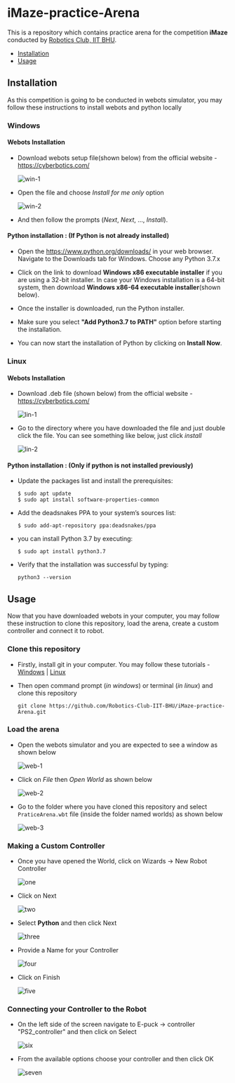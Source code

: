 # iMaze-practice-Arena

This is a repository which contains practice arena for the competition **iMaze** conducted by [Robotics Club, IIT BHU](https://github.com/Robotics-Club-IIT-BHU).

* [Installation](#Installation)
* [Usage](#Usage)

## Installation

As this competition is going to be conducted in webots simulator, you may follow these instructions to install webots and python locally

### Windows

#### Webots Installation

* Download webots setup file(shown below) from the official website - https://cyberbotics.com/

  ![win-1](images/win-1.jpg)

* Open the file and choose *Install for me only* option

  ![win-2](images/win-2.jpg)

* And then follow the prompts (*Next*, *Next*, ..., *Install*).

#### Python installation : (If Python is not already installed)

* Open the https://www.python.org/downloads/  in your web browser. Navigate to the Downloads tab for Windows. Choose any Python 3.7.x

* Click on the link to download **Windows x86 executable installer** if you are using a 32-bit installer. In case your Windows installation is a 64-bit system, then download **Windows x86-64 executable installer**(shown below).


* Once the installer is downloaded, run the Python installer.

* Make sure you select **"Add Python3.7 to PATH"** option before starting the installation.

* You can now start the installation of Python by clicking on **Install Now**.

### Linux

#### Webots Installation

* Download .deb file (shown below) from the official website - https://cyberbotics.com/

  ![lin-1](images/lin-1.jpg)

* Go to the directory where you have downloaded the file and just double click the file. You can see something like below, just click *install*

  ![lin-2](images/lin-2.jpg)
  

#### Python installation : (Only if python is not installed previously)

* Update the packages list and install the prerequisites:

  ```
  $ sudo apt update
  $ sudo apt install software-properties-common
  ```
  
* Add the deadsnakes PPA to your system’s sources list:

  ```
  $ sudo add-apt-repository ppa:deadsnakes/ppa
  ```

* you can install Python 3.7 by executing:

  ```
  $ sudo apt install python3.7
  ```

* Verify that the installation was successful by typing:

  ```
  python3 --version
  ```

## Usage

Now that you have downloaded webots in your computer, you may follow these instruction to clone this repository, load the arena, create a custom controller and connect it to robot.

### Clone this repository

* Firstly, install git in your computer. You may follow these tutorials - [Windows](https://phoenixnap.com/kb/how-to-install-git-windows) | [Linux](https://www.atlassian.com/git/tutorials/install-git#linux)

* Then open command prompt (*in windows*) or terminal (*in linux*) and clone this repository

  ```shell
  git clone https://github.com/Robotics-Club-IIT-BHU/iMaze-practice-Arena.git
  ```

### Load the arena

* Open the webots simulator and you are expected to see a window as shown below

  ![web-1](images/web-1.jpg)

* Click on *File* then *Open World* as shown below

  ![web-2](images/web-2.jpg)

* Go to the folder where you have cloned this repository and select `PraticeArena.wbt` file (inside the folder named worlds) as shown below

  ![web-3](images/web-3.jpg)
  
### Making a Custom Controller

* Once you have opened the World, click on Wizards -> New Robot Controller

  ![one](images/Custom-Controller-I.png)

* Click on Next

  ![two](images/Custom-Controller-II.png)

* Select **Python** and then click Next

  ![three](images/Custom-Controller-III.png)

* Provide a Name for your Controller

  ![four](images/Custom-Controller-IV.png)

* Click on Finish 

  ![five](images/Custom-Controller-V.png)

### Connecting your Controller to the Robot

* On the left side of the screen navigate to E-puck -> controller "PS2_controller" and then click on Select

  ![six](images/Connect-to-Robot-I.png)

* From the available options choose your controller and then click OK

  ![seven](images/Connect-to-Robot-II.png)
